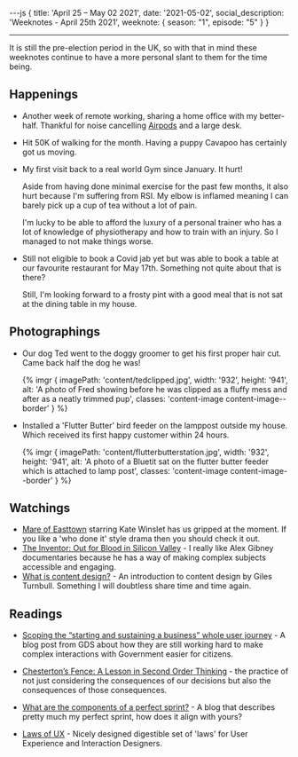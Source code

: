---js
{
title: 'April 25 &ndash; May 02 2021',
date: '2021-05-02',
social_description: 'Weeknotes - April 25th 2021',
weeknote: {
season: "1",
episode: "5"
}
}

---

<div class="o-media c-pane c-pane--a">
  <p>It is still the pre-election period in the UK, so with that in mind these weeknotes continue to have a more personal slant to them for the time being.</p>
</div>

## Happenings

- Another week of remote working, sharing a home office with my better-half. Thankful for noise cancelling [Airpods](https://www.apple.com/uk/shop/product/MWP22ZM/A/airpods-pro) and a large desk.

- Hit 50K of walking for the month. Having a puppy Cavapoo has certainly got us moving.

- My first visit back to a real world Gym since January. It hurt!

  Aside from having done minimal exercise for the past few months, it also hurt because I'm suffering from RSI. My elbow is inflamed meaning I can barely pick up a cup of tea without a lot of pain.

  I'm lucky to be able to afford the luxury of a personal trainer who has a lot of knowledge of physiotherapy and how to train with an injury. So I managed to not make things worse.

- Still not eligible to book a Covid jab yet but was able to book a table at our favourite restaurant for May 17th. Something not quite about that is there?

  Still, I'm looking forward to a frosty pint with a good meal that is not sat at the dining table in my house.

## Photographings

- Our dog Ted went to the doggy groomer to get his first proper hair cut. Came back half the dog he was!

  {% imgr { imagePath: 'content/tedclipped.jpg', width: '932', height: '941', alt: 'A photo of Fred showing before he was clipped as a fluffy mess and after as a neatly trimmed pup', classes: 'content-image content-image--border' } %}

- Installed a 'Flutter Butter' bird feeder on the lamppost outside my house. Which received its first happy customer within 24 hours.

  {% imgr { imagePath: 'content/flutterbutterstation.jpg', width: '932', height: '941', alt: 'A photo of a Bluetit sat on the flutter butter feeder which is attached to lamp post', classes: 'content-image content-image--border' } %}

## Watchings

- [Mare of Easttown](https://www.imdb.com/title/tt10155688/) starring Kate Winslet has us gripped at the moment. If you like a 'who done it' style drama then you should check it out.
- [The Inventor: Out for Blood in Silicon Valley](https://www.hbo.com/documentaries/the-inventor-out-for-blood-in-silicon-valley) - I really like Alex Gibney documentaries because he has a way of making complex subjects accessible and engaging.
- [What is content design?](https://www.youtube.com/watch?v=8L2dvR9WtPg) - An introduction to content design by Giles Turnbull. Something I will doubtless share time and time again.

## Readings

- [Scoping the “starting and sustaining a business” whole user journey](https://insidegovuk.blog.gov.uk/2021/04/28/scoping-the-starting-and-sustaining-a-business-whole-user-journey/) - A blog post from GDS about how they are still working hard to make complex interactions with Government easier for citizens.

- [Chesterton’s Fence: A Lesson in Second Order Thinking](https://fs.blog/2020/03/chestertons-fence/) - the practice of not just considering the consequences of our decisions but also the consequences of those consequences.

- [What are the components of a perfect sprint?](https://thatbidataguy.wordpress.com/2021/04/22/what-are-the-components-of-the-perfect-sprint/) - A blog that describes pretty much my perfect sprint, how does it align with yours?

- [Laws of UX](https://lawsofux.com/) - Nicely designed digestible set of 'laws' for User Experience and Interaction Designers.
